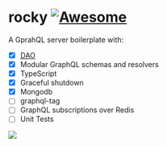 # rocky [![Awesome](https://awesome.re/badge.svg)](https://awesome.re)

A GprahQL server boilerplate with:
- [x] [DAO](https://en.wikipedia.org/wiki/Data_access_object)
- [x] Modular GraphQL schemas and resolvers
- [x] TypeScript
- [x] Graceful shutdown
- [x] Mongodb
- [ ] graphql-tag
- [ ] GraphQL subscriptions over Redis
- [ ] Unit Tests

![](https://raw.githubusercontent.com/ilgooz/rocky-boilerplate/master/rocky.jpg)